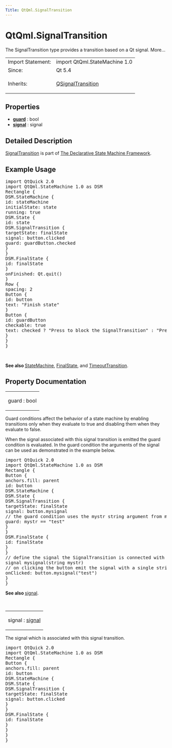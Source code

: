 ```yaml
---
Title: QtQml.SignalTransition
---
```


# QtQml.SignalTransition

<span class="subtitle"></span>
<!-- $$$SignalTransition-brief -->
<p>The SignalTransition type provides a transition based on a Qt signal. More...</p>
<!-- @@@SignalTransition -->
<table class="alignedsummary">
<tr><td class="memItemLeft rightAlign topAlign"> Import Statement:</td><td class="memItemRight bottomAlign"> import QtQml.StateMachine 1.0</td></tr><tr><td class="memItemLeft rightAlign topAlign"> Since:</td><td class="memItemRight bottomAlign">  Qt 5.4</td></tr><tr><td class="memItemLeft rightAlign topAlign"> Inherits:</td><td class="memItemRight bottomAlign"> <p><a href="QtQml.QSignalTransition.md">QSignalTransition</a></p>
</td></tr></table><ul>
</ul>
<h2 id="properties">Properties</h2>
<ul>
<li class="fn"><b><b><a href="#guard-prop">guard</a></b></b> : bool</li>
<li class="fn"><b><b><a href="#signal-prop">signal</a></b></b> : signal</li>
</ul>
<!-- $$$SignalTransition-description -->
<h2 id="details">Detailed Description</h2>
</p>
<p><a href="index.html">SignalTransition</a> is part of <a href="QtQml.qmlstatemachine.md">The Declarative State Machine Framework</a>.</p>
<h2 id="example-usage">Example Usage</h2>
<pre class="qml">import QtQuick 2.0
import QtQml.StateMachine 1.0 as DSM
<span class="type">Rectangle</span> {
<span class="type">DSM</span>.StateMachine {
<span class="name">id</span>: <span class="name">stateMachine</span>
<span class="name">initialState</span>: <span class="name">state</span>
<span class="name">running</span>: <span class="number">true</span>
<span class="type">DSM</span>.State {
<span class="name">id</span>: <span class="name">state</span>
<span class="type">DSM</span>.SignalTransition {
<span class="name">targetState</span>: <span class="name">finalState</span>
<span class="name">signal</span>: <span class="name">button</span>.<span class="name">clicked</span>
<span class="name">guard</span>: <span class="name">guardButton</span>.<span class="name">checked</span>
}
}
<span class="type">DSM</span>.FinalState {
<span class="name">id</span>: <span class="name">finalState</span>
}
<span class="name">onFinished</span>: <span class="name">Qt</span>.<span class="name">quit</span>()
}
<span class="type">Row</span> {
<span class="name">spacing</span>: <span class="number">2</span>
<span class="type">Button</span> {
<span class="name">id</span>: <span class="name">button</span>
<span class="name">text</span>: <span class="string">&quot;Finish state&quot;</span>
}
<span class="type">Button</span> {
<span class="name">id</span>: <span class="name">guardButton</span>
<span class="name">checkable</span>: <span class="number">true</span>
<span class="name">text</span>: <span class="name">checked</span> ? <span class="string">&quot;Press to block the SignalTransition&quot;</span> : <span class="string">&quot;Press to unblock the SignalTransition&quot;</span>
}
}
}</pre>
<br style="clear: both" /><p><b>See also </b><a href="QtQml.StateMachine.md">StateMachine</a>, <a href="QtQml.FinalState.md">FinalState</a>, and <a href="QtQml.TimeoutTransition.md">TimeoutTransition</a>.</p>
<!-- @@@SignalTransition -->
<h2>Property Documentation</h2>
<!-- $$$guard -->
<table class="qmlname"><tr valign="top" id="guard-prop"><td class="tblQmlPropNode"><p><span class="name">guard</span> : <span class="type">bool</span></p></td></tr></table><p>Guard conditions affect the behavior of a state machine by enabling transitions only when they evaluate to true and disabling them when they evaluate to false.</p>
<p>When the signal associated with this signal transition is emitted the guard condition is evaluated. In the guard condition the arguments of the signal can be used as demonstrated in the example below.</p>
<pre class="qml">import QtQuick 2.0
import QtQml.StateMachine 1.0 as DSM
<span class="type">Rectangle</span> {
<span class="type">Button</span> {
<span class="name">anchors</span>.fill: <span class="name">parent</span>
<span class="name">id</span>: <span class="name">button</span>
<span class="type">DSM</span>.StateMachine {
<span class="type">DSM</span>.State {
<span class="type">DSM</span>.SignalTransition {
<span class="name">targetState</span>: <span class="name">finalState</span>
<span class="name">signal</span>: <span class="name">button</span>.<span class="name">mysignal</span>
<span class="comment">// the guard condition uses the mystr string argument from mysignal</span>
<span class="name">guard</span>: <span class="name">mystr</span> <span class="operator">==</span> <span class="string">&quot;test&quot;</span>
}
}
<span class="type">DSM</span>.FinalState {
<span class="name">id</span>: <span class="name">finalState</span>
}
}
<span class="comment">// define the signal the SignalTransition is connected with</span>
signal <span class="type">mysignal</span>(string mystr)
<span class="comment">// on clicking the button emit the signal with a single string argument</span>
<span class="name">onClicked</span>: <span class="name">button</span>.<span class="name">mysignal</span>(<span class="string">&quot;test&quot;</span>)
}
}</pre>
<p><b>See also </b><a href="#signal-prop">signal</a>.</p>
<!-- @@@guard -->
<br/>
<!-- $$$signal -->
<table class="qmlname"><tr valign="top" id="signal-prop"><td class="tblQmlPropNode"><p><span class="name">signal</span> : <span class="type"><a href="#signal-prop">signal</a></span></p></td></tr></table><p>The signal which is associated with this signal transition.</p>
<pre class="qml">import QtQuick 2.0
import QtQml.StateMachine 1.0 as DSM
<span class="type">Rectangle</span> {
<span class="type">Button</span> {
<span class="name">anchors</span>.fill: <span class="name">parent</span>
<span class="name">id</span>: <span class="name">button</span>
<span class="type">DSM</span>.StateMachine {
<span class="type">DSM</span>.State {
<span class="type">DSM</span>.SignalTransition {
<span class="name">targetState</span>: <span class="name">finalState</span>
<span class="name">signal</span>: <span class="name">button</span>.<span class="name">clicked</span>
}
}
<span class="type">DSM</span>.FinalState {
<span class="name">id</span>: <span class="name">finalState</span>
}
}
}
}</pre>
<!-- @@@signal -->
<br/>

